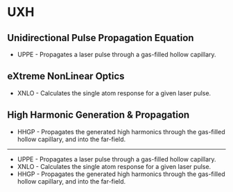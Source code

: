 # UXH

## **U**nidirectional **P**ulse **P**ropagation **E**quation

* UPPE - Propagates a laser pulse through a gas-filled hollow capillary.

## e**X**treme **N**on**L**inear **O**ptics

* XNLO - Calculates the single atom response for a given laser pulse.

## **H**igh **H**armonic **G**eneration & **P**ropagation

* HHGP - Propagates the generated high harmonics through the gas-filled hollow capillary, and into the far-field.
___
* UPPE - Propagates a laser pulse through a gas-filled hollow capillary.
* XNLO - Calculates the single atom response for a given laser pulse.
* HHGP - Propagates the generated high harmonics through the gas-filled hollow capillary, and into the far-field.
